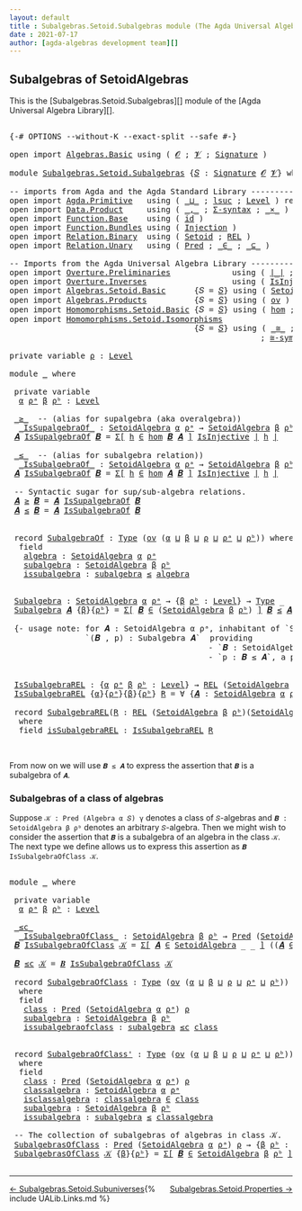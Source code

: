 ```yaml
---
layout: default
title : Subalgebras.Setoid.Subalgebras module (The Agda Universal Algebra Library)
date : 2021-07-17
author: [agda-algebras development team][]
---
```


## <a id="subalgebras-of SetoidAlgebras">Subalgebras of SetoidAlgebras</a>

This is the [Subalgebras.Setoid.Subalgebras][] module of the [Agda Universal Algebra Library][].

<pre class="Agda">

<a id="358" class="Symbol">{-#</a> <a id="362" class="Keyword">OPTIONS</a> <a id="370" class="Pragma">--without-K</a> <a id="382" class="Pragma">--exact-split</a> <a id="396" class="Pragma">--safe</a> <a id="403" class="Symbol">#-}</a>

<a id="408" class="Keyword">open</a> <a id="413" class="Keyword">import</a> <a id="420" href="Algebras.Basic.html" class="Module">Algebras.Basic</a> <a id="435" class="Keyword">using</a> <a id="441" class="Symbol">(</a> <a id="443" href="Algebras.Basic.html#1139" class="Generalizable">𝓞</a> <a id="445" class="Symbol">;</a> <a id="447" href="Algebras.Basic.html#1141" class="Generalizable">𝓥</a> <a id="449" class="Symbol">;</a> <a id="451" href="Algebras.Basic.html#3865" class="Function">Signature</a> <a id="461" class="Symbol">)</a>

<a id="464" class="Keyword">module</a> <a id="471" href="Subalgebras.Setoid.Subalgebras.html" class="Module">Subalgebras.Setoid.Subalgebras</a> <a id="502" class="Symbol">{</a><a id="503" href="Subalgebras.Setoid.Subalgebras.html#503" class="Bound">𝑆</a> <a id="505" class="Symbol">:</a> <a id="507" href="Algebras.Basic.html#3865" class="Function">Signature</a> <a id="517" href="Algebras.Basic.html#1139" class="Generalizable">𝓞</a> <a id="519" href="Algebras.Basic.html#1141" class="Generalizable">𝓥</a><a id="520" class="Symbol">}</a> <a id="522" class="Keyword">where</a>

<a id="529" class="Comment">-- imports from Agda and the Agda Standard Library -------------------------------------------------</a>
<a id="630" class="Keyword">open</a> <a id="635" class="Keyword">import</a> <a id="642" href="Agda.Primitive.html" class="Module">Agda.Primitive</a>   <a id="659" class="Keyword">using</a> <a id="665" class="Symbol">(</a> <a id="667" href="Agda.Primitive.html#810" class="Primitive Operator">_⊔_</a> <a id="671" class="Symbol">;</a> <a id="673" href="Agda.Primitive.html#780" class="Primitive">lsuc</a> <a id="678" class="Symbol">;</a> <a id="680" href="Agda.Primitive.html#597" class="Postulate">Level</a> <a id="686" class="Symbol">)</a> <a id="688" class="Keyword">renaming</a> <a id="697" class="Symbol">(</a> <a id="699" href="Agda.Primitive.html#326" class="Primitive">Set</a> <a id="703" class="Symbol">to</a> <a id="706" class="Primitive">Type</a> <a id="711" class="Symbol">)</a>
<a id="713" class="Keyword">open</a> <a id="718" class="Keyword">import</a> <a id="725" href="Data.Product.html" class="Module">Data.Product</a>     <a id="742" class="Keyword">using</a> <a id="748" class="Symbol">(</a> <a id="750" href="Agda.Builtin.Sigma.html#236" class="InductiveConstructor Operator">_,_</a> <a id="754" class="Symbol">;</a> <a id="756" href="Data.Product.html#916" class="Function">Σ-syntax</a> <a id="765" class="Symbol">;</a> <a id="767" href="Data.Product.html#1167" class="Function Operator">_×_</a> <a id="771" class="Symbol">)</a>
<a id="773" class="Keyword">open</a> <a id="778" class="Keyword">import</a> <a id="785" href="Function.Base.html" class="Module">Function.Base</a>    <a id="802" class="Keyword">using</a> <a id="808" class="Symbol">(</a> <a id="810" href="Function.Base.html#615" class="Function">id</a> <a id="813" class="Symbol">)</a>
<a id="815" class="Keyword">open</a> <a id="820" class="Keyword">import</a> <a id="827" href="Function.Bundles.html" class="Module">Function.Bundles</a> <a id="844" class="Keyword">using</a> <a id="850" class="Symbol">(</a> <a id="852" href="Function.Bundles.html#2240" class="Record">Injection</a> <a id="862" class="Symbol">)</a>
<a id="864" class="Keyword">open</a> <a id="869" class="Keyword">import</a> <a id="876" href="Relation.Binary.html" class="Module">Relation.Binary</a>  <a id="893" class="Keyword">using</a> <a id="899" class="Symbol">(</a> <a id="901" href="Relation.Binary.Bundles.html#1009" class="Record">Setoid</a> <a id="908" class="Symbol">;</a> <a id="910" href="Relation.Binary.Core.html#766" class="Function">REL</a> <a id="914" class="Symbol">)</a>
<a id="916" class="Keyword">open</a> <a id="921" class="Keyword">import</a> <a id="928" href="Relation.Unary.html" class="Module">Relation.Unary</a>   <a id="945" class="Keyword">using</a> <a id="951" class="Symbol">(</a> <a id="953" href="Relation.Unary.html#1101" class="Function">Pred</a> <a id="958" class="Symbol">;</a> <a id="960" href="Relation.Unary.html#1523" class="Function Operator">_∈_</a> <a id="964" class="Symbol">;</a> <a id="966" href="Relation.Unary.html#1742" class="Function Operator">_⊆_</a> <a id="970" class="Symbol">)</a>

<a id="973" class="Comment">-- Imports from the Agda Universal Algebra Library --------------------------------------------------</a>
<a id="1075" class="Keyword">open</a> <a id="1080" class="Keyword">import</a> <a id="1087" href="Overture.Preliminaries.html" class="Module">Overture.Preliminaries</a>             <a id="1122" class="Keyword">using</a> <a id="1128" class="Symbol">(</a> <a id="1130" href="Overture.Preliminaries.html#4524" class="Function Operator">∣_∣</a> <a id="1134" class="Symbol">;</a> <a id="1136" href="Overture.Preliminaries.html#4562" class="Function Operator">∥_∥</a> <a id="1140" class="Symbol">)</a>
<a id="1142" class="Keyword">open</a> <a id="1147" class="Keyword">import</a> <a id="1154" href="Overture.Inverses.html" class="Module">Overture.Inverses</a>                  <a id="1189" class="Keyword">using</a> <a id="1195" class="Symbol">(</a> <a id="1197" href="Overture.Inverses.html#2440" class="Function">IsInjective</a> <a id="1209" class="Symbol">;</a> <a id="1211" href="Overture.Inverses.html#2713" class="Function">id-is-injective</a> <a id="1227" class="Symbol">;</a> <a id="1229" href="Overture.Inverses.html#2786" class="Function">∘-injective</a> <a id="1241" class="Symbol">)</a>
<a id="1243" class="Keyword">open</a> <a id="1248" class="Keyword">import</a> <a id="1255" href="Algebras.Setoid.Basic.html" class="Module">Algebras.Setoid.Basic</a>      <a id="1282" class="Symbol">{</a><a id="1283" class="Argument">𝑆</a> <a id="1285" class="Symbol">=</a> <a id="1287" href="Subalgebras.Setoid.Subalgebras.html#503" class="Bound">𝑆</a><a id="1288" class="Symbol">}</a> <a id="1290" class="Keyword">using</a> <a id="1296" class="Symbol">(</a> <a id="1298" href="Algebras.Setoid.Basic.html#3236" class="Record">SetoidAlgebra</a> <a id="1312" class="Symbol">;</a> <a id="1314" href="Algebras.Setoid.Basic.html#4769" class="Function">Lift-SetoidAlg</a> <a id="1329" class="Symbol">)</a>
<a id="1331" class="Keyword">open</a> <a id="1336" class="Keyword">import</a> <a id="1343" href="Algebras.Products.html" class="Module">Algebras.Products</a>          <a id="1370" class="Symbol">{</a><a id="1371" class="Argument">𝑆</a> <a id="1373" class="Symbol">=</a> <a id="1375" href="Subalgebras.Setoid.Subalgebras.html#503" class="Bound">𝑆</a><a id="1376" class="Symbol">}</a> <a id="1378" class="Keyword">using</a> <a id="1384" class="Symbol">(</a> <a id="1386" href="Algebras.Products.html#2981" class="Function">ov</a> <a id="1389" class="Symbol">)</a>
<a id="1391" class="Keyword">open</a> <a id="1396" class="Keyword">import</a> <a id="1403" href="Homomorphisms.Setoid.Basic.html" class="Module">Homomorphisms.Setoid.Basic</a> <a id="1430" class="Symbol">{</a><a id="1431" class="Argument">𝑆</a> <a id="1433" class="Symbol">=</a> <a id="1435" href="Subalgebras.Setoid.Subalgebras.html#503" class="Bound">𝑆</a><a id="1436" class="Symbol">}</a> <a id="1438" class="Keyword">using</a> <a id="1444" class="Symbol">(</a> <a id="1446" href="Homomorphisms.Setoid.Basic.html#2591" class="Function">hom</a> <a id="1450" class="Symbol">;</a> <a id="1452" href="Homomorphisms.Setoid.Basic.html#3406" class="Function">∘-hom</a> <a id="1458" class="Symbol">)</a>
<a id="1460" class="Keyword">open</a> <a id="1465" class="Keyword">import</a> <a id="1472" href="Homomorphisms.Setoid.Isomorphisms.html" class="Module">Homomorphisms.Setoid.Isomorphisms</a>
                                       <a id="1545" class="Symbol">{</a><a id="1546" class="Argument">𝑆</a> <a id="1548" class="Symbol">=</a> <a id="1550" href="Subalgebras.Setoid.Subalgebras.html#503" class="Bound">𝑆</a><a id="1551" class="Symbol">}</a> <a id="1553" class="Keyword">using</a> <a id="1559" class="Symbol">(</a> <a id="1561" href="Homomorphisms.Setoid.Isomorphisms.html#2577" class="Record Operator">_≅_</a> <a id="1565" class="Symbol">;</a> <a id="1567" href="Homomorphisms.Setoid.Isomorphisms.html#3746" class="Function">≅toInjective</a> <a id="1580" class="Symbol">;</a> <a id="1582" href="Homomorphisms.Setoid.Isomorphisms.html#4073" class="Function">≅fromInjective</a>
                                                     <a id="1650" class="Symbol">;</a> <a id="1652" href="Homomorphisms.Setoid.Isomorphisms.html#3183" class="Function">≅-sym</a> <a id="1658" class="Symbol">;</a> <a id="1660" href="Homomorphisms.Setoid.Isomorphisms.html#3085" class="Function">≅-refl</a> <a id="1667" class="Symbol">;</a> <a id="1669" href="Homomorphisms.Setoid.Isomorphisms.html#3278" class="Function">≅-trans</a> <a id="1677" class="Symbol">;</a> <a id="1679" href="Homomorphisms.Setoid.Isomorphisms.html#4651" class="Function">Lift-≅</a> <a id="1686" class="Symbol">)</a>

<a id="1689" class="Keyword">private</a> <a id="1697" class="Keyword">variable</a> <a id="1706" href="Subalgebras.Setoid.Subalgebras.html#1706" class="Generalizable">ρ</a> <a id="1708" class="Symbol">:</a> <a id="1710" href="Agda.Primitive.html#597" class="Postulate">Level</a>

<a id="1717" class="Keyword">module</a> <a id="1724" href="Subalgebras.Setoid.Subalgebras.html#1724" class="Module">_</a> <a id="1726" class="Keyword">where</a>

 <a id="1734" class="Keyword">private</a> <a id="1742" class="Keyword">variable</a>
  <a id="1753" href="Subalgebras.Setoid.Subalgebras.html#1753" class="Generalizable">α</a> <a id="1755" href="Subalgebras.Setoid.Subalgebras.html#1755" class="Generalizable">ρᵃ</a> <a id="1758" href="Subalgebras.Setoid.Subalgebras.html#1758" class="Generalizable">β</a> <a id="1760" href="Subalgebras.Setoid.Subalgebras.html#1760" class="Generalizable">ρᵇ</a> <a id="1763" class="Symbol">:</a> <a id="1765" href="Agda.Primitive.html#597" class="Postulate">Level</a>

 <a id="1773" href="Subalgebras.Setoid.Subalgebras.html#1773" class="Function Operator">_≥_</a>  <a id="1778" class="Comment">-- (alias for supalgebra (aka overalgebra))</a>
  <a id="1824" href="Subalgebras.Setoid.Subalgebras.html#1824" class="Function Operator">_IsSupalgebraOf_</a> <a id="1841" class="Symbol">:</a> <a id="1843" href="Algebras.Setoid.Basic.html#3236" class="Record">SetoidAlgebra</a> <a id="1857" href="Subalgebras.Setoid.Subalgebras.html#1753" class="Generalizable">α</a> <a id="1859" href="Subalgebras.Setoid.Subalgebras.html#1755" class="Generalizable">ρᵃ</a> <a id="1862" class="Symbol">→</a> <a id="1864" href="Algebras.Setoid.Basic.html#3236" class="Record">SetoidAlgebra</a> <a id="1878" href="Subalgebras.Setoid.Subalgebras.html#1758" class="Generalizable">β</a> <a id="1880" href="Subalgebras.Setoid.Subalgebras.html#1760" class="Generalizable">ρᵇ</a> <a id="1883" class="Symbol">→</a> <a id="1885" href="Subalgebras.Setoid.Subalgebras.html#706" class="Primitive">Type</a> <a id="1890" class="Symbol">_</a>
 <a id="1893" href="Subalgebras.Setoid.Subalgebras.html#1893" class="Bound">𝑨</a> <a id="1895" href="Subalgebras.Setoid.Subalgebras.html#1824" class="Function Operator">IsSupalgebraOf</a> <a id="1910" href="Subalgebras.Setoid.Subalgebras.html#1910" class="Bound">𝑩</a> <a id="1912" class="Symbol">=</a> <a id="1914" href="Data.Product.html#916" class="Function">Σ[</a> <a id="1917" href="Subalgebras.Setoid.Subalgebras.html#1917" class="Bound">h</a> <a id="1919" href="Data.Product.html#916" class="Function">∈</a> <a id="1921" href="Homomorphisms.Setoid.Basic.html#2591" class="Function">hom</a> <a id="1925" href="Subalgebras.Setoid.Subalgebras.html#1910" class="Bound">𝑩</a> <a id="1927" href="Subalgebras.Setoid.Subalgebras.html#1893" class="Bound">𝑨</a> <a id="1929" href="Data.Product.html#916" class="Function">]</a> <a id="1931" href="Overture.Inverses.html#2440" class="Function">IsInjective</a> <a id="1943" href="Overture.Preliminaries.html#4524" class="Function Operator">∣</a> <a id="1945" href="Subalgebras.Setoid.Subalgebras.html#1917" class="Bound">h</a> <a id="1947" href="Overture.Preliminaries.html#4524" class="Function Operator">∣</a>

 <a id="1951" href="Subalgebras.Setoid.Subalgebras.html#1951" class="Function Operator">_≤_</a>  <a id="1956" class="Comment">-- (alias for subalgebra relation))</a>
  <a id="1994" href="Subalgebras.Setoid.Subalgebras.html#1994" class="Function Operator">_IsSubalgebraOf_</a> <a id="2011" class="Symbol">:</a> <a id="2013" href="Algebras.Setoid.Basic.html#3236" class="Record">SetoidAlgebra</a> <a id="2027" href="Subalgebras.Setoid.Subalgebras.html#1753" class="Generalizable">α</a> <a id="2029" href="Subalgebras.Setoid.Subalgebras.html#1755" class="Generalizable">ρᵃ</a> <a id="2032" class="Symbol">→</a> <a id="2034" href="Algebras.Setoid.Basic.html#3236" class="Record">SetoidAlgebra</a> <a id="2048" href="Subalgebras.Setoid.Subalgebras.html#1758" class="Generalizable">β</a> <a id="2050" href="Subalgebras.Setoid.Subalgebras.html#1760" class="Generalizable">ρᵇ</a> <a id="2053" class="Symbol">→</a> <a id="2055" href="Subalgebras.Setoid.Subalgebras.html#706" class="Primitive">Type</a> <a id="2060" class="Symbol">_</a>
 <a id="2063" href="Subalgebras.Setoid.Subalgebras.html#2063" class="Bound">𝑨</a> <a id="2065" href="Subalgebras.Setoid.Subalgebras.html#1994" class="Function Operator">IsSubalgebraOf</a> <a id="2080" href="Subalgebras.Setoid.Subalgebras.html#2080" class="Bound">𝑩</a> <a id="2082" class="Symbol">=</a> <a id="2084" href="Data.Product.html#916" class="Function">Σ[</a> <a id="2087" href="Subalgebras.Setoid.Subalgebras.html#2087" class="Bound">h</a> <a id="2089" href="Data.Product.html#916" class="Function">∈</a> <a id="2091" href="Homomorphisms.Setoid.Basic.html#2591" class="Function">hom</a> <a id="2095" href="Subalgebras.Setoid.Subalgebras.html#2063" class="Bound">𝑨</a> <a id="2097" href="Subalgebras.Setoid.Subalgebras.html#2080" class="Bound">𝑩</a> <a id="2099" href="Data.Product.html#916" class="Function">]</a> <a id="2101" href="Overture.Inverses.html#2440" class="Function">IsInjective</a> <a id="2113" href="Overture.Preliminaries.html#4524" class="Function Operator">∣</a> <a id="2115" href="Subalgebras.Setoid.Subalgebras.html#2087" class="Bound">h</a> <a id="2117" href="Overture.Preliminaries.html#4524" class="Function Operator">∣</a>

 <a id="2121" class="Comment">-- Syntactic sugar for sup/sub-algebra relations.</a>
 <a id="2172" href="Subalgebras.Setoid.Subalgebras.html#2172" class="Bound">𝑨</a> <a id="2174" href="Subalgebras.Setoid.Subalgebras.html#1773" class="Function Operator">≥</a> <a id="2176" href="Subalgebras.Setoid.Subalgebras.html#2176" class="Bound">𝑩</a> <a id="2178" class="Symbol">=</a> <a id="2180" href="Subalgebras.Setoid.Subalgebras.html#2172" class="Bound">𝑨</a> <a id="2182" href="Subalgebras.Setoid.Subalgebras.html#1824" class="Function Operator">IsSupalgebraOf</a> <a id="2197" href="Subalgebras.Setoid.Subalgebras.html#2176" class="Bound">𝑩</a>
 <a id="2200" href="Subalgebras.Setoid.Subalgebras.html#2200" class="Bound">𝑨</a> <a id="2202" href="Subalgebras.Setoid.Subalgebras.html#1951" class="Function Operator">≤</a> <a id="2204" href="Subalgebras.Setoid.Subalgebras.html#2204" class="Bound">𝑩</a> <a id="2206" class="Symbol">=</a> <a id="2208" href="Subalgebras.Setoid.Subalgebras.html#2200" class="Bound">𝑨</a> <a id="2210" href="Subalgebras.Setoid.Subalgebras.html#1994" class="Function Operator">IsSubalgebraOf</a> <a id="2225" href="Subalgebras.Setoid.Subalgebras.html#2204" class="Bound">𝑩</a>


 <a id="2230" class="Keyword">record</a> <a id="2237" href="Subalgebras.Setoid.Subalgebras.html#2237" class="Record">SubalgebraOf</a> <a id="2250" class="Symbol">:</a> <a id="2252" href="Subalgebras.Setoid.Subalgebras.html#706" class="Primitive">Type</a> <a id="2257" class="Symbol">(</a><a id="2258" href="Algebras.Products.html#2981" class="Function">ov</a> <a id="2261" class="Symbol">(</a><a id="2262" href="Subalgebras.Setoid.Subalgebras.html#2262" class="Bound">α</a> <a id="2264" href="Agda.Primitive.html#810" class="Primitive Operator">⊔</a> <a id="2266" href="Subalgebras.Setoid.Subalgebras.html#2266" class="Bound">β</a> <a id="2268" href="Agda.Primitive.html#810" class="Primitive Operator">⊔</a> <a id="2270" href="Subalgebras.Setoid.Subalgebras.html#2270" class="Bound">ρ</a> <a id="2272" href="Agda.Primitive.html#810" class="Primitive Operator">⊔</a> <a id="2274" href="Subalgebras.Setoid.Subalgebras.html#2274" class="Bound">ρᵃ</a> <a id="2277" href="Agda.Primitive.html#810" class="Primitive Operator">⊔</a> <a id="2279" href="Subalgebras.Setoid.Subalgebras.html#2279" class="Bound">ρᵇ</a><a id="2281" class="Symbol">))</a> <a id="2284" class="Keyword">where</a>
  <a id="2292" class="Keyword">field</a>
   <a id="2301" href="Subalgebras.Setoid.Subalgebras.html#2301" class="Field">algebra</a> <a id="2309" class="Symbol">:</a> <a id="2311" href="Algebras.Setoid.Basic.html#3236" class="Record">SetoidAlgebra</a> <a id="2325" href="Subalgebras.Setoid.Subalgebras.html#2262" class="Bound">α</a> <a id="2327" href="Subalgebras.Setoid.Subalgebras.html#2274" class="Bound">ρᵃ</a>
   <a id="2333" href="Subalgebras.Setoid.Subalgebras.html#2333" class="Field">subalgebra</a> <a id="2344" class="Symbol">:</a> <a id="2346" href="Algebras.Setoid.Basic.html#3236" class="Record">SetoidAlgebra</a> <a id="2360" href="Subalgebras.Setoid.Subalgebras.html#2266" class="Bound">β</a> <a id="2362" href="Subalgebras.Setoid.Subalgebras.html#2279" class="Bound">ρᵇ</a>
   <a id="2368" href="Subalgebras.Setoid.Subalgebras.html#2368" class="Field">issubalgebra</a> <a id="2381" class="Symbol">:</a> <a id="2383" href="Subalgebras.Setoid.Subalgebras.html#2333" class="Field">subalgebra</a> <a id="2394" href="Subalgebras.Setoid.Subalgebras.html#1951" class="Function Operator">≤</a> <a id="2396" href="Subalgebras.Setoid.Subalgebras.html#2301" class="Field">algebra</a>


 <a id="2407" href="Subalgebras.Setoid.Subalgebras.html#2407" class="Function">Subalgebra</a> <a id="2418" class="Symbol">:</a> <a id="2420" href="Algebras.Setoid.Basic.html#3236" class="Record">SetoidAlgebra</a> <a id="2434" href="Subalgebras.Setoid.Subalgebras.html#1753" class="Generalizable">α</a> <a id="2436" href="Subalgebras.Setoid.Subalgebras.html#1755" class="Generalizable">ρᵃ</a> <a id="2439" class="Symbol">→</a> <a id="2441" class="Symbol">{</a><a id="2442" href="Subalgebras.Setoid.Subalgebras.html#2442" class="Bound">β</a> <a id="2444" href="Subalgebras.Setoid.Subalgebras.html#2444" class="Bound">ρᵇ</a> <a id="2447" class="Symbol">:</a> <a id="2449" href="Agda.Primitive.html#597" class="Postulate">Level</a><a id="2454" class="Symbol">}</a> <a id="2456" class="Symbol">→</a> <a id="2458" href="Subalgebras.Setoid.Subalgebras.html#706" class="Primitive">Type</a> <a id="2463" class="Symbol">_</a>
 <a id="2466" href="Subalgebras.Setoid.Subalgebras.html#2407" class="Function">Subalgebra</a> <a id="2477" href="Subalgebras.Setoid.Subalgebras.html#2477" class="Bound">𝑨</a> <a id="2479" class="Symbol">{</a><a id="2480" href="Subalgebras.Setoid.Subalgebras.html#2480" class="Bound">β</a><a id="2481" class="Symbol">}{</a><a id="2483" href="Subalgebras.Setoid.Subalgebras.html#2483" class="Bound">ρᵇ</a><a id="2485" class="Symbol">}</a> <a id="2487" class="Symbol">=</a> <a id="2489" href="Data.Product.html#916" class="Function">Σ[</a> <a id="2492" href="Subalgebras.Setoid.Subalgebras.html#2492" class="Bound">𝑩</a> <a id="2494" href="Data.Product.html#916" class="Function">∈</a> <a id="2496" class="Symbol">(</a><a id="2497" href="Algebras.Setoid.Basic.html#3236" class="Record">SetoidAlgebra</a> <a id="2511" href="Subalgebras.Setoid.Subalgebras.html#2480" class="Bound">β</a> <a id="2513" href="Subalgebras.Setoid.Subalgebras.html#2483" class="Bound">ρᵇ</a><a id="2515" class="Symbol">)</a> <a id="2517" href="Data.Product.html#916" class="Function">]</a> <a id="2519" href="Subalgebras.Setoid.Subalgebras.html#2492" class="Bound">𝑩</a> <a id="2521" href="Subalgebras.Setoid.Subalgebras.html#1951" class="Function Operator">≤</a> <a id="2523" href="Subalgebras.Setoid.Subalgebras.html#2477" class="Bound">𝑨</a>

 <a id="2527" class="Comment">{- usage note: for 𝑨 : SetoidAlgebra α ρᵃ, inhabitant of `Subalgebra 𝑨` is a pair
                `(𝑩 , p) : Subalgebra 𝑨`  providing
                                          - `𝑩 : SetoidAlgebra β ρᵇ` and
                                          - `p : 𝑩 ≤ 𝑨`, a proof that 𝑩 is a subalgebra of 𝐴. -}</a>


 <a id="2834" href="Subalgebras.Setoid.Subalgebras.html#2834" class="Function">IsSubalgebraREL</a> <a id="2850" class="Symbol">:</a> <a id="2852" class="Symbol">{</a><a id="2853" href="Subalgebras.Setoid.Subalgebras.html#2853" class="Bound">α</a> <a id="2855" href="Subalgebras.Setoid.Subalgebras.html#2855" class="Bound">ρᵃ</a> <a id="2858" href="Subalgebras.Setoid.Subalgebras.html#2858" class="Bound">β</a> <a id="2860" href="Subalgebras.Setoid.Subalgebras.html#2860" class="Bound">ρᵇ</a> <a id="2863" class="Symbol">:</a> <a id="2865" href="Agda.Primitive.html#597" class="Postulate">Level</a><a id="2870" class="Symbol">}</a> <a id="2872" class="Symbol">→</a> <a id="2874" href="Relation.Binary.Core.html#766" class="Function">REL</a> <a id="2878" class="Symbol">(</a><a id="2879" href="Algebras.Setoid.Basic.html#3236" class="Record">SetoidAlgebra</a> <a id="2893" href="Subalgebras.Setoid.Subalgebras.html#2853" class="Bound">α</a> <a id="2895" href="Subalgebras.Setoid.Subalgebras.html#2855" class="Bound">ρᵃ</a><a id="2897" class="Symbol">)(</a><a id="2899" href="Algebras.Setoid.Basic.html#3236" class="Record">SetoidAlgebra</a> <a id="2913" href="Subalgebras.Setoid.Subalgebras.html#2858" class="Bound">β</a> <a id="2915" href="Subalgebras.Setoid.Subalgebras.html#2860" class="Bound">ρᵇ</a><a id="2917" class="Symbol">)</a> <a id="2919" href="Subalgebras.Setoid.Subalgebras.html#1706" class="Generalizable">ρ</a> <a id="2921" class="Symbol">→</a> <a id="2923" href="Subalgebras.Setoid.Subalgebras.html#706" class="Primitive">Type</a> <a id="2928" class="Symbol">_</a>
 <a id="2931" href="Subalgebras.Setoid.Subalgebras.html#2834" class="Function">IsSubalgebraREL</a> <a id="2947" class="Symbol">{</a><a id="2948" href="Subalgebras.Setoid.Subalgebras.html#2948" class="Bound">α</a><a id="2949" class="Symbol">}{</a><a id="2951" href="Subalgebras.Setoid.Subalgebras.html#2951" class="Bound">ρᵃ</a><a id="2953" class="Symbol">}{</a><a id="2955" href="Subalgebras.Setoid.Subalgebras.html#2955" class="Bound">β</a><a id="2956" class="Symbol">}{</a><a id="2958" href="Subalgebras.Setoid.Subalgebras.html#2958" class="Bound">ρᵇ</a><a id="2960" class="Symbol">}</a> <a id="2962" href="Subalgebras.Setoid.Subalgebras.html#2962" class="Bound">R</a> <a id="2964" class="Symbol">=</a> <a id="2966" class="Symbol">∀</a> <a id="2968" class="Symbol">{</a><a id="2969" href="Subalgebras.Setoid.Subalgebras.html#2969" class="Bound">𝑨</a> <a id="2971" class="Symbol">:</a> <a id="2973" href="Algebras.Setoid.Basic.html#3236" class="Record">SetoidAlgebra</a> <a id="2987" href="Subalgebras.Setoid.Subalgebras.html#2948" class="Bound">α</a> <a id="2989" href="Subalgebras.Setoid.Subalgebras.html#2951" class="Bound">ρᵃ</a><a id="2991" class="Symbol">}{</a><a id="2993" href="Subalgebras.Setoid.Subalgebras.html#2993" class="Bound">𝑩</a> <a id="2995" class="Symbol">:</a> <a id="2997" href="Algebras.Setoid.Basic.html#3236" class="Record">SetoidAlgebra</a> <a id="3011" href="Subalgebras.Setoid.Subalgebras.html#2955" class="Bound">β</a> <a id="3013" href="Subalgebras.Setoid.Subalgebras.html#2958" class="Bound">ρᵇ</a><a id="3015" class="Symbol">}</a> <a id="3017" class="Symbol">→</a> <a id="3019" href="Subalgebras.Setoid.Subalgebras.html#2969" class="Bound">𝑨</a> <a id="3021" href="Subalgebras.Setoid.Subalgebras.html#1951" class="Function Operator">≤</a> <a id="3023" href="Subalgebras.Setoid.Subalgebras.html#2993" class="Bound">𝑩</a>

 <a id="3027" class="Keyword">record</a> <a id="3034" href="Subalgebras.Setoid.Subalgebras.html#3034" class="Record">SubalgebraREL</a><a id="3047" class="Symbol">(</a><a id="3048" href="Subalgebras.Setoid.Subalgebras.html#3048" class="Bound">R</a> <a id="3050" class="Symbol">:</a> <a id="3052" href="Relation.Binary.Core.html#766" class="Function">REL</a> <a id="3056" class="Symbol">(</a><a id="3057" href="Algebras.Setoid.Basic.html#3236" class="Record">SetoidAlgebra</a> <a id="3071" href="Subalgebras.Setoid.Subalgebras.html#1758" class="Generalizable">β</a> <a id="3073" href="Subalgebras.Setoid.Subalgebras.html#1760" class="Generalizable">ρᵇ</a><a id="3075" class="Symbol">)(</a><a id="3077" href="Algebras.Setoid.Basic.html#3236" class="Record">SetoidAlgebra</a> <a id="3091" href="Subalgebras.Setoid.Subalgebras.html#1753" class="Generalizable">α</a> <a id="3093" href="Subalgebras.Setoid.Subalgebras.html#1755" class="Generalizable">ρᵃ</a><a id="3095" class="Symbol">)</a> <a id="3097" href="Subalgebras.Setoid.Subalgebras.html#1706" class="Generalizable">ρ</a><a id="3098" class="Symbol">)</a> <a id="3100" class="Symbol">:</a> <a id="3102" href="Subalgebras.Setoid.Subalgebras.html#706" class="Primitive">Type</a> <a id="3107" class="Symbol">(</a><a id="3108" href="Algebras.Products.html#2981" class="Function">ov</a> <a id="3111" class="Symbol">(</a><a id="3112" href="Subalgebras.Setoid.Subalgebras.html#3091" class="Bound">α</a> <a id="3114" href="Agda.Primitive.html#810" class="Primitive Operator">⊔</a> <a id="3116" href="Subalgebras.Setoid.Subalgebras.html#3071" class="Bound">β</a> <a id="3118" href="Agda.Primitive.html#810" class="Primitive Operator">⊔</a> <a id="3120" href="Subalgebras.Setoid.Subalgebras.html#3097" class="Bound">ρ</a> <a id="3122" href="Agda.Primitive.html#810" class="Primitive Operator">⊔</a> <a id="3124" href="Subalgebras.Setoid.Subalgebras.html#3093" class="Bound">ρᵃ</a> <a id="3127" href="Agda.Primitive.html#810" class="Primitive Operator">⊔</a> <a id="3129" href="Subalgebras.Setoid.Subalgebras.html#3073" class="Bound">ρᵇ</a><a id="3131" class="Symbol">))</a>
  <a id="3136" class="Keyword">where</a>
  <a id="3144" class="Keyword">field</a> <a id="3150" href="Subalgebras.Setoid.Subalgebras.html#3150" class="Field">isSubalgebraREL</a> <a id="3166" class="Symbol">:</a> <a id="3168" href="Subalgebras.Setoid.Subalgebras.html#2834" class="Function">IsSubalgebraREL</a> <a id="3184" href="Subalgebras.Setoid.Subalgebras.html#3048" class="Bound">R</a>


</pre>

From now on we will use `𝑩 ≤ 𝑨` to express the assertion that `𝑩` is a subalgebra of `𝑨`.


### <a id="subalgebras-of-a-class-of-algebras">Subalgebras of a class of algebras</a>

Suppose `𝒦 : Pred (Algebra α 𝑆) γ` denotes a class of `𝑆`-algebras and `𝑩 : SetoidAlgebra β ρᵇ` denotes an arbitrary `𝑆`-algebra. Then we might wish to consider the assertion that `𝑩` is a subalgebra of an algebra in the class `𝒦`.  The next type we define allows us to express this assertion as `𝑩 IsSubalgebraOfClass 𝒦`.

<pre class="Agda">

<a id="3717" class="Keyword">module</a> <a id="3724" href="Subalgebras.Setoid.Subalgebras.html#3724" class="Module">_</a> <a id="3726" class="Keyword">where</a>

 <a id="3734" class="Keyword">private</a> <a id="3742" class="Keyword">variable</a>
  <a id="3753" href="Subalgebras.Setoid.Subalgebras.html#3753" class="Generalizable">α</a> <a id="3755" href="Subalgebras.Setoid.Subalgebras.html#3755" class="Generalizable">ρᵃ</a> <a id="3758" href="Subalgebras.Setoid.Subalgebras.html#3758" class="Generalizable">β</a> <a id="3760" href="Subalgebras.Setoid.Subalgebras.html#3760" class="Generalizable">ρᵇ</a> <a id="3763" class="Symbol">:</a> <a id="3765" href="Agda.Primitive.html#597" class="Postulate">Level</a>

 <a id="3773" href="Subalgebras.Setoid.Subalgebras.html#3773" class="Function Operator">_≤c_</a>
  <a id="3780" href="Subalgebras.Setoid.Subalgebras.html#3780" class="Function Operator">_IsSubalgebraOfClass_</a> <a id="3802" class="Symbol">:</a> <a id="3804" href="Algebras.Setoid.Basic.html#3236" class="Record">SetoidAlgebra</a> <a id="3818" href="Subalgebras.Setoid.Subalgebras.html#3758" class="Generalizable">β</a> <a id="3820" href="Subalgebras.Setoid.Subalgebras.html#3760" class="Generalizable">ρᵇ</a> <a id="3823" class="Symbol">→</a> <a id="3825" href="Relation.Unary.html#1101" class="Function">Pred</a> <a id="3830" class="Symbol">(</a><a id="3831" href="Algebras.Setoid.Basic.html#3236" class="Record">SetoidAlgebra</a> <a id="3845" href="Subalgebras.Setoid.Subalgebras.html#3753" class="Generalizable">α</a> <a id="3847" href="Subalgebras.Setoid.Subalgebras.html#3755" class="Generalizable">ρᵃ</a><a id="3849" class="Symbol">)</a> <a id="3851" href="Subalgebras.Setoid.Subalgebras.html#1706" class="Generalizable">ρ</a> <a id="3853" class="Symbol">→</a> <a id="3855" href="Subalgebras.Setoid.Subalgebras.html#706" class="Primitive">Type</a> <a id="3860" class="Symbol">_</a>
 <a id="3863" href="Subalgebras.Setoid.Subalgebras.html#3863" class="Bound">𝑩</a> <a id="3865" href="Subalgebras.Setoid.Subalgebras.html#3780" class="Function Operator">IsSubalgebraOfClass</a> <a id="3885" href="Subalgebras.Setoid.Subalgebras.html#3885" class="Bound">𝒦</a> <a id="3887" class="Symbol">=</a> <a id="3889" href="Data.Product.html#916" class="Function">Σ[</a> <a id="3892" href="Subalgebras.Setoid.Subalgebras.html#3892" class="Bound">𝑨</a> <a id="3894" href="Data.Product.html#916" class="Function">∈</a> <a id="3896" href="Algebras.Setoid.Basic.html#3236" class="Record">SetoidAlgebra</a> <a id="3910" class="Symbol">_</a> <a id="3912" class="Symbol">_</a> <a id="3914" href="Data.Product.html#916" class="Function">]</a> <a id="3916" class="Symbol">((</a><a id="3918" href="Subalgebras.Setoid.Subalgebras.html#3892" class="Bound">𝑨</a> <a id="3920" href="Relation.Unary.html#1523" class="Function Operator">∈</a> <a id="3922" href="Subalgebras.Setoid.Subalgebras.html#3885" class="Bound">𝒦</a><a id="3923" class="Symbol">)</a> <a id="3925" href="Data.Product.html#1167" class="Function Operator">×</a> <a id="3927" class="Symbol">(</a><a id="3928" href="Subalgebras.Setoid.Subalgebras.html#3863" class="Bound">𝑩</a> <a id="3930" href="Subalgebras.Setoid.Subalgebras.html#1951" class="Function Operator">≤</a> <a id="3932" href="Subalgebras.Setoid.Subalgebras.html#3892" class="Bound">𝑨</a><a id="3933" class="Symbol">))</a>

 <a id="3938" href="Subalgebras.Setoid.Subalgebras.html#3938" class="Bound">𝑩</a> <a id="3940" href="Subalgebras.Setoid.Subalgebras.html#3773" class="Function Operator">≤c</a> <a id="3943" href="Subalgebras.Setoid.Subalgebras.html#3943" class="Bound">𝒦</a> <a id="3945" class="Symbol">=</a> <a id="3947" href="Subalgebras.Setoid.Subalgebras.html#3938" class="Bound">𝑩</a> <a id="3949" href="Subalgebras.Setoid.Subalgebras.html#3780" class="Function Operator">IsSubalgebraOfClass</a> <a id="3969" href="Subalgebras.Setoid.Subalgebras.html#3943" class="Bound">𝒦</a>

 <a id="3973" class="Keyword">record</a> <a id="3980" href="Subalgebras.Setoid.Subalgebras.html#3980" class="Record">SubalgebraOfClass</a> <a id="3998" class="Symbol">:</a> <a id="4000" href="Subalgebras.Setoid.Subalgebras.html#706" class="Primitive">Type</a> <a id="4005" class="Symbol">(</a><a id="4006" href="Algebras.Products.html#2981" class="Function">ov</a> <a id="4009" class="Symbol">(</a><a id="4010" href="Subalgebras.Setoid.Subalgebras.html#4010" class="Bound">α</a> <a id="4012" href="Agda.Primitive.html#810" class="Primitive Operator">⊔</a> <a id="4014" href="Subalgebras.Setoid.Subalgebras.html#4014" class="Bound">β</a> <a id="4016" href="Agda.Primitive.html#810" class="Primitive Operator">⊔</a> <a id="4018" href="Subalgebras.Setoid.Subalgebras.html#4018" class="Bound">ρ</a> <a id="4020" href="Agda.Primitive.html#810" class="Primitive Operator">⊔</a> <a id="4022" href="Subalgebras.Setoid.Subalgebras.html#4022" class="Bound">ρᵃ</a> <a id="4025" href="Agda.Primitive.html#810" class="Primitive Operator">⊔</a> <a id="4027" href="Subalgebras.Setoid.Subalgebras.html#4027" class="Bound">ρᵇ</a><a id="4029" class="Symbol">))</a>
  <a id="4034" class="Keyword">where</a>
  <a id="4042" class="Keyword">field</a>
   <a id="4051" href="Subalgebras.Setoid.Subalgebras.html#4051" class="Field">class</a> <a id="4057" class="Symbol">:</a> <a id="4059" href="Relation.Unary.html#1101" class="Function">Pred</a> <a id="4064" class="Symbol">(</a><a id="4065" href="Algebras.Setoid.Basic.html#3236" class="Record">SetoidAlgebra</a> <a id="4079" href="Subalgebras.Setoid.Subalgebras.html#4010" class="Bound">α</a> <a id="4081" href="Subalgebras.Setoid.Subalgebras.html#4022" class="Bound">ρᵃ</a><a id="4083" class="Symbol">)</a> <a id="4085" href="Subalgebras.Setoid.Subalgebras.html#4018" class="Bound">ρ</a>
   <a id="4090" href="Subalgebras.Setoid.Subalgebras.html#4090" class="Field">subalgebra</a> <a id="4101" class="Symbol">:</a> <a id="4103" href="Algebras.Setoid.Basic.html#3236" class="Record">SetoidAlgebra</a> <a id="4117" href="Subalgebras.Setoid.Subalgebras.html#4014" class="Bound">β</a> <a id="4119" href="Subalgebras.Setoid.Subalgebras.html#4027" class="Bound">ρᵇ</a>
   <a id="4125" href="Subalgebras.Setoid.Subalgebras.html#4125" class="Field">issubalgebraofclass</a> <a id="4145" class="Symbol">:</a> <a id="4147" href="Subalgebras.Setoid.Subalgebras.html#4090" class="Field">subalgebra</a> <a id="4158" href="Subalgebras.Setoid.Subalgebras.html#3773" class="Function Operator">≤c</a> <a id="4161" href="Subalgebras.Setoid.Subalgebras.html#4051" class="Field">class</a>


 <a id="4170" class="Keyword">record</a> <a id="4177" href="Subalgebras.Setoid.Subalgebras.html#4177" class="Record">SubalgebraOfClass&#39;</a> <a id="4196" class="Symbol">:</a> <a id="4198" href="Subalgebras.Setoid.Subalgebras.html#706" class="Primitive">Type</a> <a id="4203" class="Symbol">(</a><a id="4204" href="Algebras.Products.html#2981" class="Function">ov</a> <a id="4207" class="Symbol">(</a><a id="4208" href="Subalgebras.Setoid.Subalgebras.html#4208" class="Bound">α</a> <a id="4210" href="Agda.Primitive.html#810" class="Primitive Operator">⊔</a> <a id="4212" href="Subalgebras.Setoid.Subalgebras.html#4212" class="Bound">β</a> <a id="4214" href="Agda.Primitive.html#810" class="Primitive Operator">⊔</a> <a id="4216" href="Subalgebras.Setoid.Subalgebras.html#4216" class="Bound">ρ</a> <a id="4218" href="Agda.Primitive.html#810" class="Primitive Operator">⊔</a> <a id="4220" href="Subalgebras.Setoid.Subalgebras.html#4220" class="Bound">ρᵃ</a> <a id="4223" href="Agda.Primitive.html#810" class="Primitive Operator">⊔</a> <a id="4225" href="Subalgebras.Setoid.Subalgebras.html#4225" class="Bound">ρᵇ</a><a id="4227" class="Symbol">))</a>
  <a id="4232" class="Keyword">where</a>
  <a id="4240" class="Keyword">field</a>
   <a id="4249" href="Subalgebras.Setoid.Subalgebras.html#4249" class="Field">class</a> <a id="4255" class="Symbol">:</a> <a id="4257" href="Relation.Unary.html#1101" class="Function">Pred</a> <a id="4262" class="Symbol">(</a><a id="4263" href="Algebras.Setoid.Basic.html#3236" class="Record">SetoidAlgebra</a> <a id="4277" href="Subalgebras.Setoid.Subalgebras.html#4208" class="Bound">α</a> <a id="4279" href="Subalgebras.Setoid.Subalgebras.html#4220" class="Bound">ρᵃ</a><a id="4281" class="Symbol">)</a> <a id="4283" href="Subalgebras.Setoid.Subalgebras.html#4216" class="Bound">ρ</a>
   <a id="4288" href="Subalgebras.Setoid.Subalgebras.html#4288" class="Field">classalgebra</a> <a id="4301" class="Symbol">:</a> <a id="4303" href="Algebras.Setoid.Basic.html#3236" class="Record">SetoidAlgebra</a> <a id="4317" href="Subalgebras.Setoid.Subalgebras.html#4208" class="Bound">α</a> <a id="4319" href="Subalgebras.Setoid.Subalgebras.html#4220" class="Bound">ρᵃ</a>
   <a id="4325" href="Subalgebras.Setoid.Subalgebras.html#4325" class="Field">isclassalgebra</a> <a id="4340" class="Symbol">:</a> <a id="4342" href="Subalgebras.Setoid.Subalgebras.html#4288" class="Field">classalgebra</a> <a id="4355" href="Relation.Unary.html#1523" class="Function Operator">∈</a> <a id="4357" href="Subalgebras.Setoid.Subalgebras.html#4249" class="Field">class</a>
   <a id="4366" href="Subalgebras.Setoid.Subalgebras.html#4366" class="Field">subalgebra</a> <a id="4377" class="Symbol">:</a> <a id="4379" href="Algebras.Setoid.Basic.html#3236" class="Record">SetoidAlgebra</a> <a id="4393" href="Subalgebras.Setoid.Subalgebras.html#4212" class="Bound">β</a> <a id="4395" href="Subalgebras.Setoid.Subalgebras.html#4225" class="Bound">ρᵇ</a>
   <a id="4401" href="Subalgebras.Setoid.Subalgebras.html#4401" class="Field">issubalgebra</a> <a id="4414" class="Symbol">:</a> <a id="4416" href="Subalgebras.Setoid.Subalgebras.html#4366" class="Field">subalgebra</a> <a id="4427" href="Subalgebras.Setoid.Subalgebras.html#1951" class="Function Operator">≤</a> <a id="4429" href="Subalgebras.Setoid.Subalgebras.html#4288" class="Field">classalgebra</a>

 <a id="4444" class="Comment">-- The collection of subalgebras of algebras in class 𝒦.</a>
 <a id="4502" href="Subalgebras.Setoid.Subalgebras.html#4502" class="Function">SubalgebrasOfClass</a> <a id="4521" class="Symbol">:</a> <a id="4523" href="Relation.Unary.html#1101" class="Function">Pred</a> <a id="4528" class="Symbol">(</a><a id="4529" href="Algebras.Setoid.Basic.html#3236" class="Record">SetoidAlgebra</a> <a id="4543" href="Subalgebras.Setoid.Subalgebras.html#3753" class="Generalizable">α</a> <a id="4545" href="Subalgebras.Setoid.Subalgebras.html#3755" class="Generalizable">ρᵃ</a><a id="4547" class="Symbol">)</a> <a id="4549" href="Subalgebras.Setoid.Subalgebras.html#1706" class="Generalizable">ρ</a> <a id="4551" class="Symbol">→</a> <a id="4553" class="Symbol">{</a><a id="4554" href="Subalgebras.Setoid.Subalgebras.html#4554" class="Bound">β</a> <a id="4556" href="Subalgebras.Setoid.Subalgebras.html#4556" class="Bound">ρᵇ</a> <a id="4559" class="Symbol">:</a> <a id="4561" href="Agda.Primitive.html#597" class="Postulate">Level</a><a id="4566" class="Symbol">}</a> <a id="4568" class="Symbol">→</a> <a id="4570" href="Subalgebras.Setoid.Subalgebras.html#706" class="Primitive">Type</a> <a id="4575" class="Symbol">_</a>
 <a id="4578" href="Subalgebras.Setoid.Subalgebras.html#4502" class="Function">SubalgebrasOfClass</a> <a id="4597" href="Subalgebras.Setoid.Subalgebras.html#4597" class="Bound">𝒦</a> <a id="4599" class="Symbol">{</a><a id="4600" href="Subalgebras.Setoid.Subalgebras.html#4600" class="Bound">β</a><a id="4601" class="Symbol">}{</a><a id="4603" href="Subalgebras.Setoid.Subalgebras.html#4603" class="Bound">ρᵇ</a><a id="4605" class="Symbol">}</a> <a id="4607" class="Symbol">=</a> <a id="4609" href="Data.Product.html#916" class="Function">Σ[</a> <a id="4612" href="Subalgebras.Setoid.Subalgebras.html#4612" class="Bound">𝑩</a> <a id="4614" href="Data.Product.html#916" class="Function">∈</a> <a id="4616" href="Algebras.Setoid.Basic.html#3236" class="Record">SetoidAlgebra</a> <a id="4630" href="Subalgebras.Setoid.Subalgebras.html#4600" class="Bound">β</a> <a id="4632" href="Subalgebras.Setoid.Subalgebras.html#4603" class="Bound">ρᵇ</a> <a id="4635" href="Data.Product.html#916" class="Function">]</a> <a id="4637" href="Subalgebras.Setoid.Subalgebras.html#4612" class="Bound">𝑩</a> <a id="4639" href="Subalgebras.Setoid.Subalgebras.html#3773" class="Function Operator">≤c</a> <a id="4642" href="Subalgebras.Setoid.Subalgebras.html#4597" class="Bound">𝒦</a>

</pre>

---------------------------------

<span style="float:left;">[← Subalgebras.Setoid.Subuniverses](Subalgebras.Setoid.Subuniverses.html)</span>
<span style="float:right;">[Subalgebras.Setoid.Properties →](Subalgebras.Setoid.Properties.html)</span>

{% include UALib.Links.md %}

[agda-algebras development team]: https://github.com/ualib/agda-algebras#the-agda-algebras-development-team

